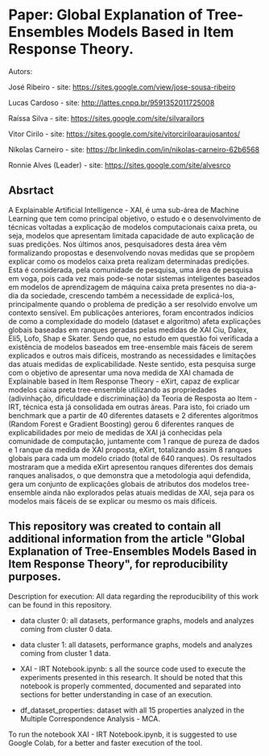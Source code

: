 # Paper: Global Explanation of Tree-Ensembles Models Based in Item Response Theory.

Autors: 

José Ribeiro - site: https://sites.google.com/view/jose-sousa-ribeiro

Lucas Cardoso - site: http://lattes.cnpq.br/9591352011725008

Raíssa Silva - site: https://sites.google.com/site/silvarailors

Vitor Cirilo - site: https://sites.google.com/site/vitorciriloaraujosantos/

Níkolas Carneiro - site: https://br.linkedin.com/in/nikolas-carneiro-62b6568

Ronnie Alves (Leader) - site: https://sites.google.com/site/alvesrco

## Absrtact

A Explainable Artificial Intelligence - XAI, é uma sub-área de Machine Learning que tem como principal objetivo, o estudo e o desenvolvimento de técnicas voltadas a explicação de modelos computacionais caixa preta, ou seja, modelos que apresentam limitada capacidade de auto explicação de suas predições. Nos últimos anos, pesquisadores desta área vêm formalizando propostas e desenvolvendo novas medidas que se propõem explicar como os modelos caixa preta realizam determinadas predições. Esta é considerada, pela comunidade de pesquisa, uma área de pesquisa em voga, pois cada vez mais pode-se notar sistemas inteligentes baseados em modelos de aprendizagem de máquina caixa preta presentes no dia-a-dia da sociedade, crescendo também a necessidade de explicá-los, principalmente quando o problema de predição a ser resolvido envolve um contexto sensível. Em publicações anteriores, foram encontrados indícios de como a complexidade do modelo (dataset e algoritmo) afeta explicações globais baseadas em ranques geradas pelas medidas de XAI Ciu, Dalex, Eli5, Lofo, Shap e Skater. Sendo que, no estudo em questão foi verificada a existência de modelos baseados em tree-ensemble mais fáceis de serem explicados e outros mais difíceis, mostrando as necessidades e limitações das atuais medidas de explicabilidade. Neste sentido, esta pesquisa surge com o objetivo de apresentar uma nova medida de XAI chamada de Explainable based in Item Response Theory - eXirt, capaz de explicar modelos caixa preta tree-ensemble utilizando as propriedades (adivinhação, dificuldade e discriminação) da Teoria de Resposta ao Item - IRT, técnica esta já consolidada em outras áreas. Para isto, foi criado um benchmark que a partir de 40 diferentes datasets e 2 diferentes algoritmos (Random Forest e Gradient Boosting) gerou 6 diferentes ranques de explicabilidades por meio de medidas de XAI já conhecidas pela comunidade de computação, juntamente com 1 ranque de pureza de dados e 1 ranque da medida de XAI proposta, eXirt, totalizando assim 8 ranques globais para cada um modelo criado (total de 640 ranques). Os resultados mostraram que a medida eXirt apresentou ranques diferentes dos demais ranques analisados, o que demonstra que a metodologia aqui defendida, gera um conjunto de explicações globais de atributos dos modelos tree-ensemble ainda não explorados pelas atuais medidas de XAI, seja para os modelos mais fáceis de se explicar ou mesmo os mais difíceis.

## This repository was created to contain all additional information from the article "Global Explanation of Tree-Ensembles Models Based in Item Response Theory", for reproducibility purposes.

Description for execution:
All data regarding the reproducibility of this work can be found in this repository.

  - data cluster 0: all datasets, performance graphs, models and analyzes coming from cluster 0 data.

  - data cluster 1: all datasets, performance graphs, models and analyzes coming from cluster 1 data.

  - XAI - IRT Notebook.ipynb: s all the source code used to execute the experiments presented in this research. It should be noted that this notebook is properly commented, documented and separated into sections for better understanding in case of an execution.

  - df_dataset_properties: dataset with all 15 properties analyzed in the Multiple Correspondence Analysis - MCA.

To run the notebook XAI - IRT Notebook.ipynb, it is suggested to use Google Colab, for a better and faster execution of the tool.
